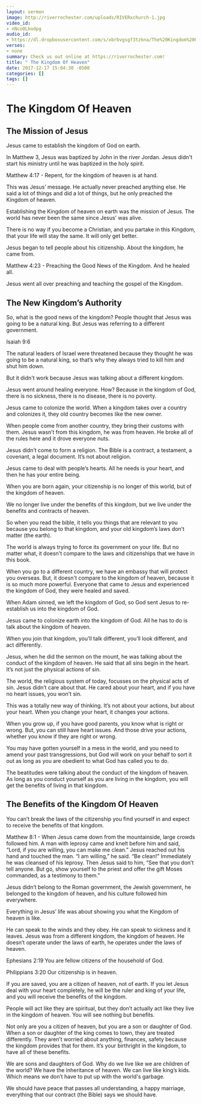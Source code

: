 ```yaml
---
layout: sermon
image: http://riverrochester.com/uploads/RIVERxchurch-1.jpg
video_id:
- nNcoOLkodpg
audio_id:
- https://dl.dropboxusercontent.com/s/xbrbvgsgf3tzkna/The%20Kingdom%20Of%20Heaven.mp3?dl=0
verses:
- none
summary: Check us out online at https://riverrochester.com!
title: " The Kingdom Of Heaven"
date: 2017-12-17 15:04:30 -0500
categories: []
tags: []
---
```

# The Kingdom Of Heaven

## The Mission of Jesus

Jesus came to establish the kingdom of God on earth.

In Matthew 3, Jesus was baptized by John in the river Jordan. Jesus didn't start his ministry until he was baptized in the holy spirit.

Matthew 4:17 - Repent, for the kingdom of heaven is at hand.

This was Jesus’ message. He actually never preached anything else. He said a lot of things and did a lot of things, but he only preached the Kingdom of heaven.

Establishing the Kingdom of heaven on earth was the mission of Jesus. The world has never been the same since Jesus’ was alive.

There is no way if you become a Christian, and you partake in this Kingdom, that your life will stay the same. It will only get better.

Jesus began to tell people about his citizenship. About the kingdom, he came from.

Matthew 4:23 - Preaching the Good News of the Kingdom. And he healed all.

Jesus went all over preaching and teaching the gospel of the Kingdom.

## The New Kingdom’s Authority

So, what is the good news of the kingdom? People thought that Jesus was going to be a natural king. But Jesus was referring to a different government.

Isaiah 9:6

The natural leaders of Israel were threatened because they thought he was going to be a natural king, so that’s why they always tried to kill him and shut him down.

But it didn't work because Jesus was talking about a different kingdom.

Jesus went around healing everyone. How? Because in the kingdom of God, there is no sickness, there is no disease, there is no poverty.

Jesus came to colonize the world. When a kingdom takes over a country and colonizes it, they old country becomes like the new owner.

When people come from another country, they bring their customs with them. Jesus wasn’t from this kingdom, he was from heaven. He broke all of the rules here and it drove everyone nuts.

Jesus didn’t come to form a religion. The Bible is a contract, a testament, a covenant, a legal document. It’s not about religion.

Jesus came to deal with people’s hearts. All he needs is your heart, and then he has your entire being.

When you are born again, your citizenship is no longer of this world, but of the kingdom of heaven.

We no longer live under the benefits of this kingdom, but we live under the benefits and contracts of heaven.

So when you read the bible, it tells you things that are relevant to you because you belong to that kingdom, and your old kingdom’s laws don’t matter (the earth).

The world is always trying to force its government on your life. But no matter what, it doesn't compare to the laws and citizenships that we have in this book.

When you go to a different country, we have an embassy that will protect you overseas. But, it doesn't compare to the kingdom of heaven, because it is so much more powerful. Everyone that came to Jesus and experienced the kingdom of God, they were healed and saved.

When Adam sinned, we left the kingdom of God, so God sent Jesus to re-establish us into the kingdom of God.

Jesus came to colonize earth into the kingdom of God. All he has to do is talk about the kingdom of heaven.

When you join that kingdom, you’ll talk different, you’ll look different, and act differently.

Jesus, when he did the sermon on the mount, he was talking about the conduct of the kingdom of heaven. He said that all sins begin in the heart. It’s not just the physical actions of sin.

The world, the religious system of today, focusses on the physical acts of sin. Jesus didn’t care about that. He cared about your heart, and if you have no heart issues, you won’t sin.

This was a totally new way of thinking. It’s not about your actions, but about your heart. When you change your heart, it changes your actions.

When you grow up, if you have good parents, you know what is right or wrong. But, you can still have heart issues. And those drive your actions, whether you know if they are right or wrong.

You may have gotten yourself in a mess in the world, and you need to amend your past transgressions, but God will work on your behalf to sort it out as long as you are obedient to what God has called you to do.

The beatitudes were talking about the conduct of the kingdom of heaven. As long as you conduct yourself as you are living in the kingdom, you will get the benefits of living in that kingdom.

## The Benefits of the Kingdom Of Heaven

You can’t break the laws of the citizenship you find yourself in and expect to receive the benefits of that kingdom.

Matthew 8:1 - When Jesus came down from the mountainside, large crowds followed him. A man with leprosy came and knelt before him and said, “Lord, if you are willing, you can make me clean.” Jesus reached out his hand and touched the man. “I am willing,” he said. “Be clean!” Immediately he was cleansed of his leprosy. Then Jesus said to him, “See that you don’t tell anyone. But go, show yourself to the priest and offer the gift Moses commanded, as a testimony to them.”

Jesus didn’t belong to the Roman government, the Jewish government, he belonged to the kingdom of heaven, and his culture followed him everywhere.

Everything in Jesus’ life was about showing you what the Kingdom of heaven is like.

He can speak to the winds and they obey. He can speak to sickness and it leaves. Jesus was from a different kingdom, the kingdom of heaven. He doesn’t operate under the laws of earth, he operates under the laws of heaven.

Ephesians 2:19 You are fellow citizens of the household of God.

Philippians 3:20 Our citizenship is in heaven.

If you are saved, you are a citizen of heaven, not of earth. If you let Jesus deal with your heart completely, he will be the ruler and king of your life, and you will receive the benefits of the kingdom.

People will act like they are spiritual, but they don’t actually act like they live in the kingdom of heaven. You will see nothing but benefits.

Not only are you a citizen of heaven, but you are a son or daughter of God. When a son or daughter of the king comes to town, they are treated differently. They aren’t worried about anything, finances, safety because the kingdom provides that for them. It’s your birthright in the kingdom, to have all of these benefits.

We are sons and daughters of God. Why do we live like we are children of the world? We have the inheritance of heaven. We can live like king’s kids. Which means we don’t have to put up with the world's garbage.

We should have peace that passes all understanding, a happy marriage, everything that our contract (the Bible) says we should have.